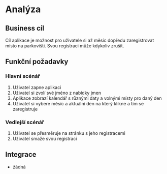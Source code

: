 # Analýza

## Business cíl
Cíl aplikace je možnost pro uživatele si až měsíc dopředu zaregistrovat místo na parkovišti. Svou registraci může kdykoliv zrušit.

## Funkční požadavky

### Hlavní scénář
1. Uživatel zapne aplikaci
2. Uživatel si zvolí své jméno z nabídky jmen
3. Aplikace zobrazí kalendář s různými daty a volnými místy pro daný den
4. Uživatel si vybere měsíc a aktuální den na který klikne a tím se zaregistruje

### Vedlejší scénář
1. Uživatel se přesměruje na stránku s jeho registracemi
2. Uživatel smaže svou registraci

## Integrace
- žádná

